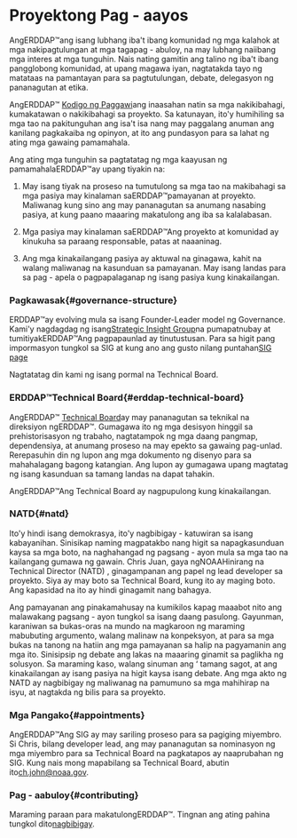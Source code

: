 # Proyektong Pag - aayos

AngERDDAP™ang isang lubhang iba't ibang komunidad ng mga kalahok at mga nakipagtulungan at mga tagapag - abuloy, na may lubhang naiibang mga interes at mga tunguhin. Nais nating gamitin ang talino ng iba't ibang pangglobong komunidad, at upang magawa iyan, nagtatakda tayo ng matataas na pamantayan para sa pagtutulungan, debate, delegasyon ng pananagutan at etika.

AngERDDAP™ [Kodigo ng Paggawi](https://github.com/ERDDAP/erddap/blob/main/CODE_OF_CONDUCT.md)ang inaasahan natin sa mga nakikibahagi, kumakatawan o nakikibahagi sa proyekto. Sa katunayan, ito'y humihiling sa mga tao na pakitunguhan ang isa't isa nang may paggalang anuman ang kanilang pagkakaiba ng opinyon, at ito ang pundasyon para sa lahat ng ating mga gawaing pamamahala.

Ang ating mga tunguhin sa pagtatatag ng mga kaayusan ng pamamahalaERDDAP™ay upang tiyakin na:

1. May isang tiyak na proseso na tumutulong sa mga tao na makibahagi sa mga pasiya may kinalaman saERDDAP™pamayanan at proyekto. Maliwanag kung sino ang may pananagutan sa anumang nasabing pasiya, at kung paano maaaring makatulong ang iba sa kalalabasan.

2. Mga pasiya may kinalaman saERDDAP™Ang proyekto at komunidad ay kinukuha sa paraang responsable, patas at naaaninag.

3. Ang mga kinakailangang pasiya ay aktuwal na ginagawa, kahit na walang maliwanag na kasunduan sa pamayanan. May isang landas para sa pag - apela o pagpapalaganap ng isang pasiya kung kinakailangan.


### Pagkawasak{#governance-structure} 

ERDDAP™ay evolving mula sa isang Founder-Leader model ng Governance. Kami'y nagdagdag ng isang[Strategic Insight Group](/StrategicInsightGroup)na pumapatnubay at tumitiyakERDDAP™Ang pagpapaunlad ay tinutustusan. Para sa higit pang impormasyon tungkol sa SIG at kung ano ang gusto nilang puntahan[SIG page](/StrategicInsightGroup)

Nagtatatag din kami ng isang pormal na Technical Board.


### ERDDAP™Technical Board{#erddap-technical-board} 

AngERDDAP™ [Technical Board](/technical-board)ay may pananagutan sa teknikal na direksiyon ngERDDAP™. Gumagawa ito ng mga desisyon hinggil sa prehistorisasyon ng trabaho, nagtatampok ng mga daang pangmap, dependensiya, at anumang proseso na may epekto sa gawaing pag-unlad. Rerepasuhin din ng lupon ang mga dokumento ng disenyo para sa mahahalagang bagong katangian. Ang lupon ay gumagawa upang magtatag ng isang kasunduan sa tamang landas na dapat tahakin.

AngERDDAP™Ang Technical Board ay nagpupulong kung kinakailangan.


### NATD{#natd} 

Ito'y hindi isang demokrasya, ito'y nagbibigay - katuwiran sa isang kabayanihan. Sinisikap naming magpatakbo nang higit sa napagkasunduan kaysa sa mga boto, na naghahangad ng pagsang - ayon mula sa mga tao na kailangang gumawa ng gawain. Chris Juan, gaya ngNOAAHinirang na Technical Director (NATD) , ginagampanan ang papel ng lead developer sa proyekto. Siya ay may boto sa Technical Board, kung ito ay maging boto. Ang kapasidad na ito ay hindi ginagamit nang bahagya.

Ang pamayanan ang pinakamahusay na kumikilos kapag maaabot nito ang malawakang pagsang - ayon tungkol sa isang daang pasulong. Gayunman, karaniwan sa bukas-oras na mundo na magkaroon ng maraming mabubuting argumento, walang malinaw na konpeksyon, at para sa mga bukas na tanong na hatiin ang mga pamayanan sa halip na pagyamanin ang mga ito. Sinisipsip ng debate ang lakas na maaaring ginamit sa paglikha ng solusyon. Sa maraming kaso, walang sinuman ang ‘ tamang sagot, at ang kinakailangan ay isang pasiya na higit kaysa isang debate. Ang mga akto ng NATD ay nagbibigay ng maliwanag na pamumuno sa mga mahihirap na isyu, at nagtakda ng bilis para sa proyekto.


### Mga Pangako{#appointments} 

AngERDDAP™Ang SIG ay may sariling proseso para sa pagiging miyembro. Si Chris, bilang developer lead, ang may pananagutan sa nominasyon ng mga miyembro para sa Technical Board na pagkatapos ay naaprubahan ng SIG. Kung nais mong mapabilang sa Technical Board, abutin ito[ch.john@noaa.gov](mailto:chris.john@noaa.gov).


### Pag - aabuloy{#contributing} 

Maraming paraan para makatulongERDDAP™. Tingnan ang ating pahina tungkol dito[nagbibigay](/docs/contributing).
